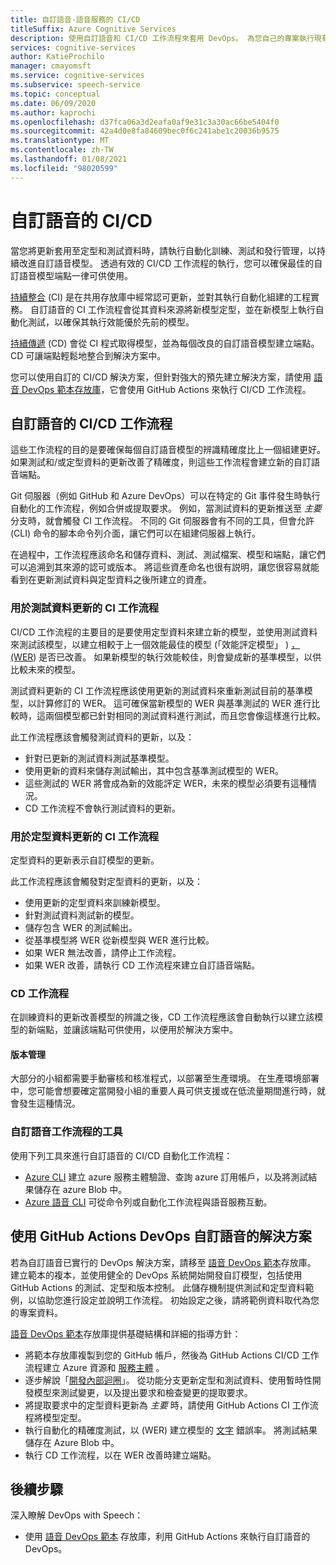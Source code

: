 ```yaml
---
title: 自訂語音-語音服務的 CI/CD
titleSuffix: Azure Cognitive Services
description: 使用自訂語音和 CI/CD 工作流程來套用 DevOps。 為您自己的專案執行現有的 DevOps 解決方案。
services: cognitive-services
author: KatieProchilo
manager: cmayomsft
ms.service: cognitive-services
ms.subservice: speech-service
ms.topic: conceptual
ms.date: 06/09/2020
ms.author: kaprochi
ms.openlocfilehash: d37fca06a3d2eafa0af9e31c3a30ac66be5404f0
ms.sourcegitcommit: 42a4d0e8fa84609bec0f6c241abe1c20036b9575
ms.translationtype: MT
ms.contentlocale: zh-TW
ms.lasthandoff: 01/08/2021
ms.locfileid: "98020599"
---
```

# <a name="cicd-for-custom-speech"></a>自訂語音的 CI/CD

當您將更新套用至定型和測試資料時，請執行自動化訓練、測試和發行管理，以持續改進自訂語音模型。 透過有效的 CI/CD 工作流程的執行，您可以確保最佳的自訂語音模型端點一律可供使用。

[持續整合](/azure/devops/learn/what-is-continuous-integration) (CI) 是在共用存放庫中經常認可更新，並對其執行自動化組建的工程實務。 自訂語音的 CI 工作流程會從其資料來源將新模型定型，並在新模型上執行自動化測試，以確保其執行效能優於先前的模型。

[持續傳遞](/azure/devops/learn/what-is-continuous-delivery) (CD) 會從 CI 程式取得模型，並為每個改良的自訂語音模型建立端點。 CD 可讓端點輕鬆地整合到解決方案中。

您可以使用自訂的 CI/CD 解決方案，但針對強大的預先建立解決方案，請使用 [語音 DevOps 範本存放庫](https://github.com/Azure-Samples/Speech-Service-DevOps-Template)，它會使用 GitHub Actions 來執行 CI/CD 工作流程。

## <a name="cicd-workflows-for-custom-speech"></a>自訂語音的 CI/CD 工作流程

這些工作流程的目的是要確保每個自訂語音模型的辨識精確度比上一個組建更好。 如果測試和/或定型資料的更新改善了精確度，則這些工作流程會建立新的自訂語音端點。

Git 伺服器（例如 GitHub 和 Azure DevOps）可以在特定的 Git 事件發生時執行自動化的工作流程，例如合併或提取要求。 例如，當測試資料的更新推送至 *主要* 分支時，就會觸發 CI 工作流程。 不同的 Git 伺服器會有不同的工具，但會允許 (CLI) 命令的腳本命令列介面，讓它們可以在組建伺服器上執行。

在過程中，工作流程應該命名和儲存資料、測試、測試檔案、模型和端點，讓它們可以追溯到其來源的認可或版本。 將這些資產命名也很有説明，讓您很容易就能看到在更新測試資料與定型資料之後所建立的資產。

### <a name="ci-workflow-for-testing-data-updates"></a>用於測試資料更新的 CI 工作流程

CI/CD 工作流程的主要目的是要使用定型資料來建立新的模型，並使用測試資料來測試該模型，以建立相較于上一個效能最佳的模型 (「效能評定模型」 ) [， (WER](how-to-custom-speech-evaluate-data.md#evaluate-custom-speech-accuracy)) 是否已改善。 如果新模型的執行效能較佳，則會變成新的基準模型，以供比較未來的模型。

測試資料更新的 CI 工作流程應該使用更新的測試資料來重新測試目前的基準模型，以計算修訂的 WER。 這可確保當新模型的 WER 與基準測試的 WER 進行比較時，這兩個模型都已針對相同的測試資料進行測試，而且您會像這樣進行比較。

此工作流程應該會觸發測試資料的更新，以及：

- 針對已更新的測試資料測試基準模型。
- 使用更新的資料來儲存測試輸出，其中包含基準測試模型的 WER。
- 這些測試的 WER 將會成為新的效能評定 WER，未來的模型必須要有這種情況。
- CD 工作流程不會執行測試資料的更新。

### <a name="ci-workflow-for-training-data-updates"></a>用於定型資料更新的 CI 工作流程

定型資料的更新表示自訂模型的更新。

此工作流程應該會觸發對定型資料的更新，以及：

- 使用更新的定型資料來訓練新模型。
- 針對測試資料測試新的模型。
- 儲存包含 WER 的測試輸出。
- 從基準模型將 WER 從新模型與 WER 進行比較。
- 如果 WER 無法改善，請停止工作流程。
- 如果 WER 改善，請執行 CD 工作流程來建立自訂語音端點。

### <a name="cd-workflow"></a>CD 工作流程

在訓練資料的更新改善模型的辨識之後，CD 工作流程應該會自動執行以建立該模型的新端點，並讓該端點可供使用，以便用於解決方案中。

#### <a name="release-management"></a>版本管理

大部分的小組都需要手動審核和核准程式，以部署至生產環境。 在生產環境部署中，您可能會想要確定當開發小組的重要人員可供支援或在低流量期間進行時，就會發生這種情況。

### <a name="tools-for-custom-speech-workflows"></a>自訂語音工作流程的工具

使用下列工具來進行自訂語音的 CI/CD 自動化工作流程：

- [Azure CLI](/cli/azure/?view=azure-cli-latest) 建立 azure 服務主體驗證、查詢 azure 訂用帳戶，以及將測試結果儲存在 azure Blob 中。
- [Azure 語音 CLI](spx-overview.md) 可從命令列或自動化工作流程與語音服務互動。

## <a name="devops-solution-for-custom-speech-using-github-actions"></a>使用 GitHub Actions DevOps 自訂語音的解決方案

若為自訂語音已實行的 DevOps 解決方案，請移至 [語音 DevOps 範本](https://github.com/Azure-Samples/Speech-Service-DevOps-Template)存放庫。 建立範本的複本，並使用健全的 DevOps 系統開始開發自訂模型，包括使用 GitHub Actions 的測試、定型和版本控制。 此儲存機制提供測試和定型資料範例，以協助您進行設定並說明工作流程。 初始設定之後，請將範例資料取代為您的專案資料。

[語音 DevOps 範本](https://github.com/Azure-Samples/Speech-Service-DevOps-Template)存放庫提供基礎結構和詳細的指導方針：

- 將範本存放庫複製到您的 GitHub 帳戶，然後為 GitHub Actions CI/CD 工作流程建立 Azure 資源和 [服務主體](../../active-directory/develop/app-objects-and-service-principals.md#service-principal-object) 。
- 逐步解說「[開發內部迴圈](/dotnet/architecture/containerized-lifecycle/design-develop-containerized-apps/docker-apps-inner-loop-workflow)」。 從功能分支更新定型和測試資料、使用暫時性開發模型來測試變更，以及提出要求和檢查變更的提取要求。
- 將提取要求中的定型資料更新為 *主要* 時，請使用 GitHub Actions CI 工作流程將模型定型。
- 執行自動化的精確度測試，以 (WER) 建立模型的 [文字](how-to-custom-speech-evaluate-data.md#evaluate-custom-speech-accuracy) 錯誤率。 將測試結果儲存在 Azure Blob 中。
- 執行 CD 工作流程，以在 WER 改善時建立端點。

## <a name="next-steps"></a>後續步驟

深入瞭解 DevOps with Speech：

- 使用 [語音 DevOps 範本](https://github.com/Azure-Samples/Speech-Service-DevOps-Template) 存放庫，利用 GitHub Actions 來執行自訂語音的 DevOps。